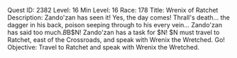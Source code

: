 Quest ID: 2382
Level: 16
Min Level: 16
Race: 178
Title: Wrenix of Ratchet
Description: Zando'zan has seen it! Yes, the day comes! Thrall's death... the dagger in his back, poison seeping through to his every vein... Zando'zan has said too much.$B$B$N! Zando'zan has a task for $N! $N must travel to Ratchet, east of the Crossroads, and speak with Wrenix the Wretched. Go!
Objective: Travel to Ratchet and speak with Wrenix the Wretched.
